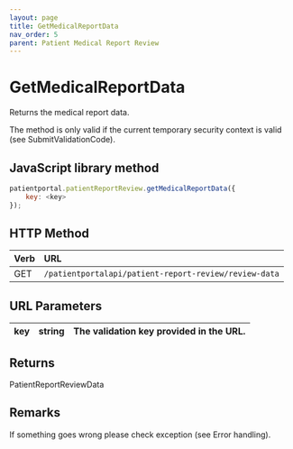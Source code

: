 ```yaml
---
layout: page
title: GetMedicalReportData
nav_order: 5
parent: Patient Medical Report Review
---
```


# GetMedicalReportData

Returns the medical report data.

The method is only valid if the current temporary security context is valid (see SubmitValidationCode).

## JavaScript library method

```javascript
patientportal.patientReportReview.getMedicalReportData({
    key: <key>
});
```

## HTTP Method

| Verb | URL                                               |
|:-----|:--------------------------------------------------|
| GET | `/patientportalapi/patient-report-review/review-data` |

## URL Parameters

| key | string | The validation key provided in the URL. |
| --- | --- | --- |

## Returns

PatientReportReviewData

## Remarks

If something goes wrong please check exception (see Error handling).
